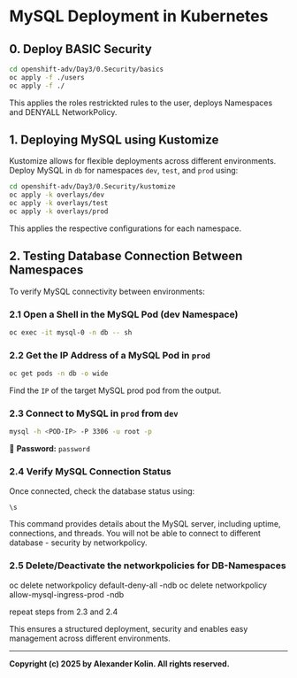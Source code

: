 # MySQL Deployment in Kubernetes

## **0. Deploy BASIC Security**

```sh
cd openshift-adv/Day3/0.Security/basics
oc apply -f ./users 
oc apply -f ./ 
```
This applies the roles restrickted rules to the user, deploys Namespaces and DENYALL NetworkPolicy.

## **1. Deploying MySQL using Kustomize**
Kustomize allows for flexible deployments across different environments. Deploy MySQL in `db` for namespaces `dev`, `test`, and `prod` using:

```sh
cd openshift-adv/Day3/0.Security/kustomize
oc apply -k overlays/dev
oc apply -k overlays/test
oc apply -k overlays/prod
```

This applies the respective configurations for each namespace.

## **2. Testing Database Connection Between Namespaces**
To verify MySQL connectivity between environments:

### **2.1 Open a Shell in the MySQL Pod (dev Namespace)**
```sh
oc exec -it mysql-0 -n db -- sh
```

### **2.2 Get the IP Address of a MySQL Pod in `prod`**
```sh
oc get pods -n db -o wide
```
Find the `IP` of the target MySQL prod pod from the output.

### **2.3 Connect to MySQL in `prod` from `dev`**
```sh
mysql -h <POD-IP> -P 3306 -u root -p
```

🔹 **Password:** `password`

### **2.4 Verify MySQL Connection Status**
Once connected, check the database status using:
```sh
\s
```
This command provides details about the MySQL server, including uptime, connections, and threads.
You will not be able to connect to different database - security by networkpolicy.

### **2.5 Delete/Deactivate the networkpolicies for DB-Namespaces**

oc delete networkpolicy default-deny-all -ndb
oc delete networkpolicy allow-mysql-ingress-prod -ndb

repeat steps from 2.3 and 2.4


This ensures a structured deployment, security and enables easy management across different environments. 

---
**Copyright (c) 2025 by Alexander Kolin. All rights reserved.**